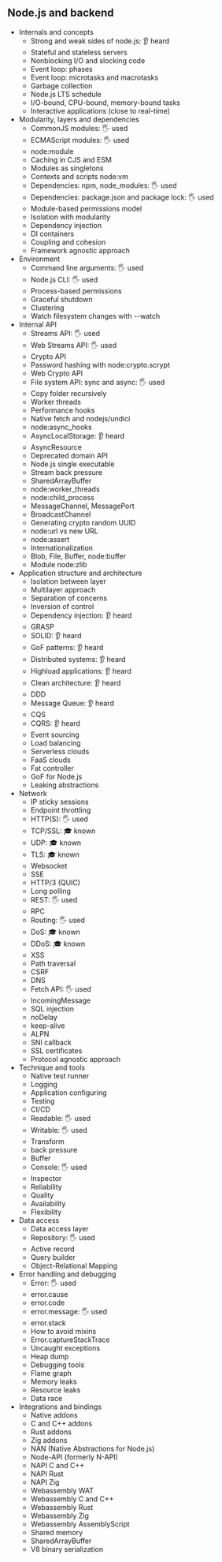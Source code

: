 ## Node.js and backend

- Internals and concepts
  - Strong and weak sides of node.js: 👂 heard
  - Stateful and stateless servers
  - Nonblocking I/O and slocking code
  - Event loop: phases
  - Event loop: microtasks and macrotasks
  - Garbage collection
  - Node.js LTS schedule
  - I/O-bound, CPU-bound, memory-bound tasks
  - Interactive applications (close to real-time)
- Modularity, layers and dependencies
  - CommonJS modules: 🖐️ used
  - ECMAScript modules: 🖐️ used
  - node:module
  - Caching in CJS and ESM
  - Modules as singletons
  - Contexts and scripts node:vm
  - Dependencies: npm, node_modules: 🖐️ used
  - Dependencies: package.json and package lock: 🖐️ used
  - Module-based permissions model
  - Isolation with modularity
  - Dependency injection
  - DI containers
  - Coupling and cohesion
  - Framework agnostic approach
- Environment
  - Command line arguments: 🖐️ used
  - Node.js CLI: 🖐️ used
  - Process-based permissions
  - Graceful shutdown
  - Clustering
  - Watch filesystem changes with --watch
- Internal API
  - Streams API: 🖐️ used
  - Web Streams API: 🖐️ used
  - Crypto API
  - Password hashing with node:crypto.scrypt
  - Web Crypto API
  - File system API: sync and async: 🖐️ used
  - Copy folder recursively
  - Worker threads
  - Performance hooks
  - Native fetch and nodejs/undici
  - node:async_hooks
  - AsyncLocalStorage: 👂 heard
  - AsyncResource
  - Deprecated domain API
  - Node.js single executable
  - Stream back pressure
  - SharedArrayBuffer
  - node:worker_threads
  - node:child_process
  - MessageChannel, MessagePort
  - BroadcastChannel
  - Generating crypto random UUID
  - node:url vs new URL
  - node:assert
  - Internationalization
  - Blob, File, Buffer, node:buffer
  - Module node:zlib
- Application structure and architecture
  - Isolation between layer
  - Multilayer approach
  - Separation of concerns
  - Inversion of control
  - Dependency injection: 👂 heard
  - GRASP
  - SOLID: 👂 heard
  - GoF patterns: 👂 heard
  - Distributed systems: 👂 heard
  - Highload applications: 👂 heard
  - Clean architecture: 👂 heard
  - DDD
  - Message Queue: 👂 heard
  - CQS
  - CQRS: 👂 heard
  - Event sourcing
  - Load balancing
  - Serverless clouds
  - FaaS clouds
  - Fat controller
  - GoF for Node.js
  - Leaking abstractions
- Network
  - IP sticky sessions
  - Endpoint throttling
  - HTTP(S): 🖐️ used
  - TCP/SSL: 🎓 known
  - UDP: 🎓 known
  - TLS: 🎓 known
  - Websocket
  - SSE
  - HTTP/3 (QUIC)
  - Long polling
  - REST: 🖐️ used
  - RPC
  - Routing: 🖐️ used
  - DoS: 🎓 known
  - DDoS: 🎓 known
  - XSS
  - Path traversal
  - CSRF
  - DNS
  - Fetch API: 🖐️ used
  - IncomingMessage
  - SQL injection
  - noDelay
  - keep-alive
  - ALPN
  - SNI callback
  - SSL certificates
  - Protocol agnostic approach
- Technique and tools
  - Native test runner
  - Logging
  - Application configuring
  - Testing
  - CI/CD
  - Readable: 🖐️ used
  - Writable: 🖐️ used
  - Transform
  - back pressure
  - Buffer
  - Console: 🖐️ used
  - Inspector
  - Reliability
  - Quality
  - Availability
  - Flexibility
- Data access
  - Data access layer
  - Repository: 🖐️ used
  - Active record
  - Query builder
  - Object-Relational Mapping
- Error handling and debugging
  - Error: 🖐️ used
  - error.cause
  - error.code
  - error.message: 🖐️ used
  - error.stack
  - How to avoid mixins
  - Error.captureStackTrace
  - Uncaught exceptions
  - Heap dump
  - Debugging tools
  - Flame graph
  - Memory leaks
  - Resource leaks
  - Data race
- Integrations and bindings
  - Native addons
  - C and C++ addons
  - Rust addons
  - Zig addons
  - NAN (Native Abstractions for Node.js)
  - Node-API (formerly N-API)
  - NAPI C and C++
  - NAPI Rust
  - NAPI Zig
  - Webassembly WAT
  - Webassembly C and C++
  - Webassembly Rust
  - Webassembly Zig
  - Webassembly AssemblyScript
  - Shared memory
  - SharedArrayBuffer
  - V8 binary serialization
